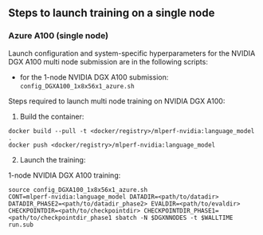 ## Steps to launch training on a single node

### Azure A100 (single node)
Launch configuration and system-specific hyperparameters for the NVIDIA DGX A100
multi node submission are in the following scripts:
* for the 1-node NVIDIA DGX A100 submission: `config_DGXA100_1x8x56x1_azure.sh`

Steps required to launch multi node training on NVIDIA DGX A100:

1. Build the container:

```
docker build --pull -t <docker/registry>/mlperf-nvidia:language_model .
docker push <docker/registry>/mlperf-nvidia:language_model
```

2. Launch the training:

1-node NVIDIA DGX A100 training:

```
source config_DGXA100_1x8x56x1_azure.sh
CONT=mlperf-nvidia:language_model DATADIR=<path/to/datadir> DATADIR_PHASE2=<path/to/datadir_phase2> EVALDIR=<path/to/evaldir> CHECKPOINTDIR=<path/to/checkpointdir> CHECKPOINTDIR_PHASE1=<path/to/checkpointdir_phase1 sbatch -N $DGXNNODES -t $WALLTIME run.sub
```
